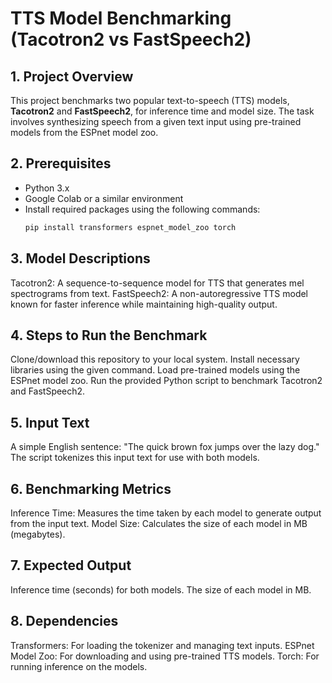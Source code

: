 # TTS Model Benchmarking (Tacotron2 vs FastSpeech2)

## 1. Project Overview
This project benchmarks two popular text-to-speech (TTS) models, **Tacotron2** and **FastSpeech2**, for inference time and model size. The task involves synthesizing speech from a given text input using pre-trained models from the ESPnet model zoo.

## 2. Prerequisites
- Python 3.x
- Google Colab or a similar environment
- Install required packages using the following commands:
  ```bash
  pip install transformers espnet_model_zoo torch


## 3. Model Descriptions
Tacotron2: A sequence-to-sequence model for TTS that generates mel spectrograms from text.
FastSpeech2: A non-autoregressive TTS model known for faster inference while maintaining high-quality output.

## 4. Steps to Run the Benchmark
Clone/download this repository to your local system.
Install necessary libraries using the given command.
Load pre-trained models using the ESPnet model zoo.
Run the provided Python script to benchmark Tacotron2 and FastSpeech2.

## 5. Input Text
A simple English sentence: "The quick brown fox jumps over the lazy dog."
The script tokenizes this input text for use with both models.

## 6. Benchmarking Metrics
Inference Time: Measures the time taken by each model to generate output from the input text.
Model Size: Calculates the size of each model in MB (megabytes).

## 7. Expected Output
Inference time (seconds) for both models.
The size of each model in MB.

## 8. Dependencies
Transformers: For loading the tokenizer and managing text inputs.
ESPnet Model Zoo: For downloading and using pre-trained TTS models.
Torch: For running inference on the models.
